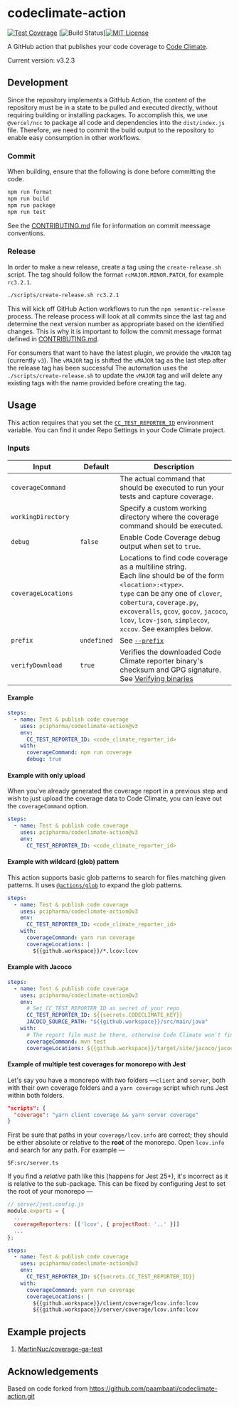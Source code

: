 # codeclimate-action

[![Test Coverage](https://api.codeclimate.com/v1/badges/-codeclimate-id-/test_coverage)](https://codeclimate.com/github/pcipharma/codeclimate-action/test_coverage)
[![Build Status](https://github.com/pcipharma/codeclimate-action/workflows/PR%20Checks/badge.svg)][![MIT License](https://img.shields.io/badge/License-MIT-blue.svg)](LICENSE)

A GitHub action that publishes your code coverage to [Code Climate](http://codeclimate.com/).

Current version: v3.2.3

## Development

Since the repository implements a GitHub Action, the content of the repository must be in a state to be pulled and executed directly, without requiring building or installing packages.
To accomplish this, we use `@vercel/ncc` to package all code and dependencies into the `dist/index.js` file.
Therefore, we need to commit the build output to the repository to enable easy consumption in other workflows.

### Commit

When building, ensure that the following is done before committing the code.

```bash
npm run format
npm run build
npm run package
npm run test
```

See the [CONTRIBUTING.md](./CONTRIBUTING.md) file for information on commit meessage conventions.

### Release

In order to make a new release, create a tag using the `create-release.sh` script.
The tag should follow the format `rcMAJOR.MINOR.PATCH`, for example `rc3.2.1`.

```bash
./scripts/create-release.sh rc3.2.1
```

This will kick off GitHub Action workflows to run the `npm semantic-release` process.
The release process will look at all commits since the last tag and determine the next version number as appropriate based on the identified changes.
This is why it is important to follow the commit message format defined in [CONTRIBUTING.md](./CONTRIBUTING.md).

For consumers that want to have the latest plugin, we provide the `vMAJOR` tag (currently `v3`).
The `vMAJOR` tag is shifted the `vMAJOR` tag as the last step after the release tag has been successful
The automation uses the `./scripts/create-release.sh` to update the `vMAJOR` tag and will delete any existing tags with the name provided before creating the tag.

## Usage

This action requires that you set the [`CC_TEST_REPORTER_ID`](https://docs.codeclimate.com/docs/configuring-test-coverage) environment variable.
You can find it under Repo Settings in your Code Climate project.

### Inputs


|Input|Default|Description
|-----|-------|-----------
|`coverageCommand`||The actual command that should be executed to run your tests and capture coverage.
|`workingDirectory`||Specify a custom working directory where the coverage command should be executed.
|`debug`|`false`|Enable Code Coverage debug output when set to `true`.
|`coverageLocations`||Locations to find code coverage as a multiline string.<br>Each line should be of the form `<location>:<type>`.<br>`type` can be any one of `clover`, `cobertura`, `coverage.py`, `excoveralls`, `gcov`, `gocov`, `jacoco`, `lcov`, `lcov-json`, `simplecov`, `xccov`. See examples below.
|`prefix`|`undefined`|See [`--prefix`](https://docs.codeclimate.com/docs/configuring-test-coverage)
|`verifyDownload`|`true`|Verifies the downloaded Code Climate reporter binary\'s checksum and GPG signature. See [Verifying binaries](https://github.com/codeclimate/test-reporter#verifying-binaries)


#### Example

```yaml
steps:
  - name: Test & publish code coverage
    uses: pcipharma/codeclimate-action@v3
    env:
      CC_TEST_REPORTER_ID: <code_climate_reporter_id>
    with:
      coverageCommand: npm run coverage
      debug: true
```

#### Example with only upload

When you've already generated the coverage report in a previous step and wish to just upload the coverage data to Code Climate, you can leave out the `coverageCommand` option.

```yaml
steps:
  - name: Test & publish code coverage
    uses: pcipharma/codeclimate-action@v3
    env:
      CC_TEST_REPORTER_ID: <code_climate_reporter_id>
```

#### Example with wildcard (glob) pattern

This action supports basic glob patterns to search for files matching given patterns. It uses [`@actions/glob`](https://github.com/actions/toolkit/tree/master/packages/glob#basic) to expand the glob patterns.

```yaml
steps:
  - name: Test & publish code coverage
    uses: pcipharma/codeclimate-action@v3
    env:
      CC_TEST_REPORTER_ID: <code_climate_reporter_id>
    with:
      coverageCommand: yarn run coverage
      coverageLocations: |
        ${{github.workspace}}/*.lcov:lcov
```

#### Example with Jacoco

```yaml
steps:
  - name: Test & publish code coverage
    uses: pcipharma/codeclimate-action@v3
    env:
      # Set CC_TEST_REPORTER_ID as secret of your repo
      CC_TEST_REPORTER_ID: ${{secrets.CODECLIMATE_KEY}}
      JACOCO_SOURCE_PATH: "${{github.workspace}}/src/main/java"
    with:
      # The report file must be there, otherwise Code Climate won't find it
      coverageCommand: mvn test
      coverageLocations: ${{github.workspace}}/target/site/jacoco/jacoco.xml:jacoco
```

#### Example of multiple test coverages for monorepo with Jest

Let's say you have a monorepo with two folders —`client` and `server`, both with their own coverage folders and a `yarn coverage` script which runs Jest within both folders.

```json
"scripts": {
  "coverage": "yarn client coverage && yarn server coverage"
}
```

First be sure that paths in your `coverage/lcov.info` are correct; they should be either absolute or relative to the **root** of the monorepo. Open `lcov.info` and search for any path. For example —

```lcov
SF:src/server.ts
```

If you find a *relative* path like this (happens for Jest 25+), it's incorrect as it is relative to the sub-package. This can be fixed by configuring Jest to set the root of your monorepo —

```javascript
// server/jest.config.js
module.exports = {
  ...
  coverageReporters: [['lcov', { projectRoot: '..' }]]
  ...
};
```

```yaml
steps:
  - name: Test & publish code coverage
    uses: pcipharma/codeclimate-action@v3
    env:
      CC_TEST_REPORTER_ID: ${{secrets.CC_TEST_REPORTER_ID}}
    with:
      coverageCommand: yarn run coverage
      coverageLocations: |
        ${{github.workspace}}/client/coverage/lcov.info:lcov
        ${{github.workspace}}/server/coverage/lcov.info:lcov
```

## Example projects

1. [MartinNuc/coverage-ga-test](https://github.com/MartinNuc/coverage-ga-test/blob/master/.github/workflows/ci.yaml)

## Acknowledgements

Based on code forked from https://github.com/paambaati/codeclimate-action.git
